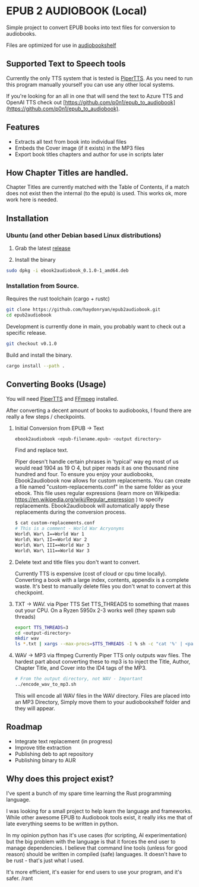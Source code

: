# EPUB 2 AUDIOBOOK (Local)

Simple project to convert EPUB books into text files for conversion to audiobooks.

Files are optimized for use in [audiobookshelf](https://www.audiobookshelf.org/)

## Supported Text to Speech tools
Currently the only TTS system that is tested is [PiperTTS](https://github.com/rhasspy/piper).  As you need to run this program manually yourself you can use any other local systems.

If you're looking for an all in one that will send the text to Azure TTS and OpenAI TTS check out [https://github.com/p0n1/epub_to_audiobook](https://github.com/p0n1/epub_to_audiobook).

## Features
- Extracts all text from book into individual files
- Embeds the Cover image (if it exists) in the MP3 files
- Export book titles chapters and author for use in scripts later

## How Chapter Titles are handled.
Chapter Titles are currently matched with the Table of Contents, if a match does not exist then the internal (to the epub) is used. This works ok, more work here is needed.

## Installation

### Ubuntu (and other Debian based Linux distributions)
1. Grab the latest [release](https://github.com/haydonryan/epub2audiobook/releases)

2. Install the binary
``` bash
sudo dpkg -i ebook2audiobook_0.1.0-1_amd64.deb
```

### Installation from Source.
Requires the rust toolchain (cargo + rustc)
``` bash
git clone https://github.com/haydonryan/epub2audiobook.git
cd epub2audiobook
```

Development is currently done in main, you probably want to check out a specific release.
``` bash
git checkout v0.1.0
```
Build and install the binary.
``` bash
cargo install --path .
```


## Converting Books (Usage)
You will need [PiperTTS](https://github.com/rhasspy/piper) and [FFmpeg](https://www.ffmpeg.org/) installed.

After converting a decent amount of books to audiobooks, I found there are really a few steps / checkpoints.
1. Initial Conversion from EPUB -> Text

   ``` bash
   ebook2audiobook <epub-filename.epub> <output directory>

    ```
   
    Find and replace text.

    Piper doesn't handle certain phrases in 'typical' way eg most of us would read 1904 as 19 O 4, but piper reads it as one thousand nine hundred and four.
To ensure you enjoy your audiobooks, Ebook2audiobook now allows for custom replacements. You can create a file named "custom-replacements.conf" in the same folder as your ebook. This file uses regular expressions (learn more on Wikipedia: https://en.wikipedia.org/wiki/Regular_expression ) to specify replacements. Ebook2audiobook will automatically apply these replacements during the conversion process.
    ``` bash
    $ cat custom-replacements.conf
   # This is a comment - World War Acryonyms
   World\ War\ I==World War 1
   World\ War\ II==World War 2
   World\ War\ III==World War 3
   World\ War\ 111==World War 3
    ```

2.    Delete text and title files you don't want to convert.
  
      Currently TTS is expensive (cost of cloud or cpu time locally).  Converting a book with a large index, contents, appendix is a complete waste.  It's best to manually delete files you don't wnat to convert at this checkpoint.


4. TXT -> WAV. via Piper TTS
    Set TTS_THREADS to something that maxes out your CPU. On a Ryzen 5950x 2-3 works well (they spawn sub threads)
    ``` bash
    export TTS_THREADS=3
    cd <output-directory>
    mkdir wav
    ls *.txt | xargs --max-procs=$TTS_THREADS -I % sh -c "cat '%' | <path-piper>/piper --length_scale 0.9 --model <model-path-and-file> --output_file 'wav/%.wav'"
    ```

5. WAV -> MP3 via ffmpeg
   Currently Piper TTS only outputs wav files. The hardest part about converting these to mp3 is to inject the Title, Author, Chapter Title, and Cover into the ID4 tags of the MP3.
    ``` bash
    # From the output directory, not WAV - Important
    ../encode_wav_to_mp3.sh

    ```
    This will encode all WAV files in the WAV directory. Files are placed into an MP3 Directory, Simply move them to your audiobookshelf folder and they will appear.

## Roadmap
- Integrate text replacement (in progress)
- Improve title extraction
- Publishing deb to apt repository
- Publishing binary to AUR

## Why does this project exist?
I've spent a bunch of my spare time learning the Rust programming language.

I was looking for a small project to help learn the language and frameworks.  While other awesome EPUB to Audiobook tools exist, it really irks me that of late everything seems to be written in python.

In my opinion python has it's use cases (for scripting, AI experimentation) but the big problem with the language is that it forces the end user to manage dependencies.  I believe that command line tools (unless for good reason) should be written in compiled (safe) languages.  It doesn't have to be rust - that's just what I used.

It's more efficient, it's easier for end users to use your program, and it's safer. /rant
